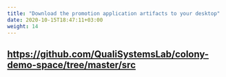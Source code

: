```yaml
---
title: "Download the promotion application artifacts to your desktop"
date: 2020-10-15T18:47:11+03:00
weight: 14
---
```


## [https://github\.com/QualiSystemsLab/colony\-demo\-space/tree/master/src](https://github.com/QualiSystemsLab/colony-demo-space/tree/master/src)